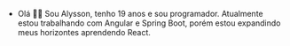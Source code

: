 - Olá 👋👋 Sou Alysson, tenho 19 anos e sou programador. Atualmente estou trabalhando com Angular e Spring Boot, porém estou expandindo meus horizontes aprendendo React.

<!---
AlyssonVitor500/AlyssonVitor500 is a ✨ special ✨ repository because its `README.md` (this file) appears on your GitHub profile.
You can click the Preview link to take a look at your changes.
--->
